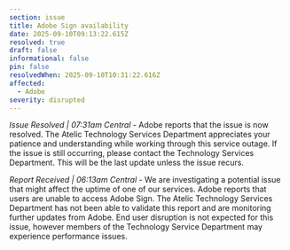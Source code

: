 ```yaml
---
section: issue
title: Adobe Sign availability
date: 2025-09-10T09:13:22.615Z
resolved: true
draft: false
informational: false
pin: false
resolvedWhen: 2025-09-10T10:31:22.616Z
affected:
  - Adobe
severity: disrupted
---
```

*Issue Resolved | 07:31am Central* - Adobe reports that the issue is now resolved. The Atelic Technology Services Department appreciates your patience and understanding while working through this service outage. If the issue is still occurring, please contact the Technology Services Department. This will be the last update unless the issue recurs.

*Report Received | 06:13am Central* - We are investigating a potential issue that might affect the uptime of one of our services. Adobe reports that users are unable to access Adobe Sign. The Atelic Technology Services Department has not been able to validate this report and are monitoring further updates from Adobe. End user disruption is not expected for this issue, however members of the Technology Service Department may experience performance issues.